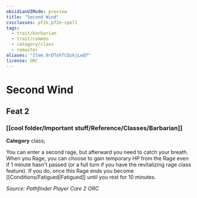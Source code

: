```yaml
---
obsidianUIMode: preview
title: "Second Wind"
cssclasses: pf2e,pf2e-spell
tags:
  - trait/barbarian
  - trait/common
  - category/class
  - remaster
aliases: "Item.8rDTohfCQzkjLwQ7"
license: ORC
---
```

# Second Wind
## Feat 2
### [[cool folder/Important stuff/Reference/Classes/Barbarian]]

**Category** class; 




You can enter a second rage, but afterward you need to catch your breath. When you Rage, you can choose to gain temporary HP from the Rage even if 1 minute hasn't passed (or a full turn if you have the revitalizing rage class feature). If you do, once this Rage ends you become [[Conditions/Fatigued|Fatigued]] until you rest for 10 minutes.

*Source: Pathfinder Player Core 2*
*ORC*